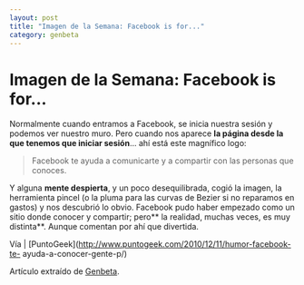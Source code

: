 ```yaml
---
layout: post
title: "Imagen de la Semana: Facebook is for..."
category: genbeta
---
```


# Imagen de la Semana: Facebook is for...

Normalmente cuando entramos a Facebook, se inicia nuestra sesión y podemos ver
nuestro muro. Pero cuando nos aparece **la página desde la que tenemos que
iniciar sesión**... ahí está este magnífico logo:

> Facebook te ayuda a comunicarte y a compartir con las personas que conoces.

Y alguna **mente despierta**, y un poco desequilibrada, cogió la imagen, la
herramienta pincel (o la pluma para las curvas de Bezier si no reparamos en
gastos) y nos descubrió lo obvio. Facebook pudo haber empezado como un sitio
donde conocer y compartir; pero** la realidad, muchas veces, es muy
distinta**. Aunque comentan por ahí que divertida.

Vía | [PuntoGeek](http://www.puntogeek.com/2010/12/11/humor-facebook-te-
ayuda-a-conocer-gente-p/)

Artículo extraído de [Genbeta](http://www.genbeta.com).